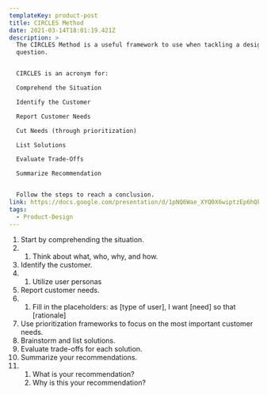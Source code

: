 ```yaml
---
templateKey: product-post
title: CIRCLES Method
date: 2021-03-14T18:01:19.421Z
description: >
  The CIRCLES Method is a useful framework to use when tackling a design
  question.


  CIRCLES is an acronym for:

  Comprehend the Situation

  Identify the Customer

  Report Customer Needs

  Cut Needs (through prioritization)

  List Solutions

  Evaluate Trade-Offs

  Summarize Recommendation


  Follow the steps to reach a conclusion.
link: https://docs.google.com/presentation/d/1pNQ6Wae_XYQ0X6wiptzEp6hQk525wEdmlxyh1Ep9L_s/edit#slide=id.gb70c0c9545_0_165
tags:
  - Product-Design
---
```



1. Start by comprehending the situation. 
2. 1. Think about what, who, why, and how.
3. Identify the customer.
4. 1. Utilize user personas
5. Report customer needs.
6. 1. Fill in the placeholders: as \[type of user], I want \[need] so that \[rationale]
7. Use prioritization frameworks to focus on the most important customer needs.
8. Brainstorm and list solutions.
9. Evaluate trade-offs for each solution.
10. Summarize your recommendations.
11. 1. What is your recommendation?
    2. Why is this your recommendation?